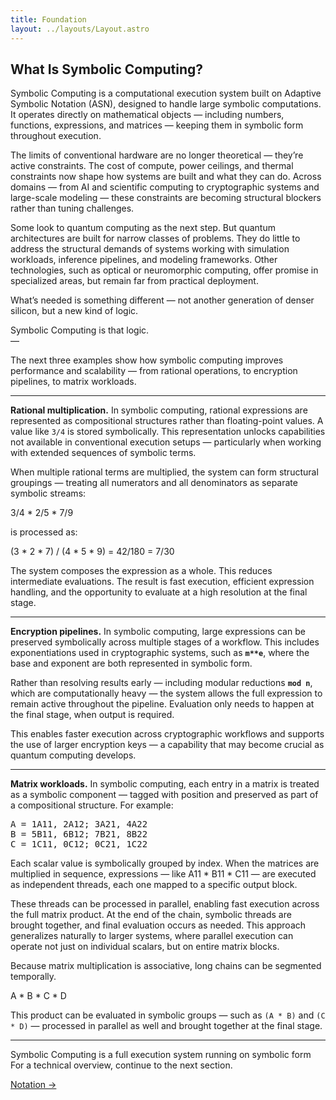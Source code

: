 ```yaml
---
title: Foundation
layout: ../layouts/Layout.astro
---
```


## What Is Symbolic Computing?

Symbolic Computing is a computational execution system built on Adaptive Symbolic Notation (ASN), designed to handle large symbolic computations. It operates directly on mathematical objects — including numbers, functions, expressions, and matrices — keeping them in symbolic form throughout execution.

The limits of conventional hardware are no longer theoretical — they’re active constraints. The cost of compute, power ceilings, and thermal constraints now shape how systems are built and what they can do. Across domains — from AI and scientific computing to cryptographic systems and large-scale modeling — these constraints are becoming structural blockers rather than tuning challenges.

Some look to quantum computing as the next step. But quantum architectures are built for narrow classes of problems. They do little to address the structural demands of systems working with simulation workloads, inference pipelines, and modeling frameworks. Other technologies, such as optical or neuromorphic computing, offer promise in specialized areas, but remain far from practical deployment.

What’s needed is something different — not another generation of denser silicon, but a new kind of logic.

Symbolic Computing is that logic.  
—

The next three examples show how symbolic computing improves performance and scalability — from rational operations, to encryption pipelines, to matrix workloads.

---

**Rational multiplication.** In symbolic computing, rational expressions are represented as compositional structures rather than floating-point values. A value like `3/4` is stored symbolically. This representation unlocks capabilities not available in conventional execution setups — particularly when working with extended sequences of symbolic terms.

When multiple rational terms are multiplied, the system can form structural groupings — treating all numerators and all denominators as separate symbolic streams:

3/4 * 2/5 * 7/9

is processed as:

(3 * 2 * 7) / (4 * 5 * 9) = 42/180 = 7/30

The system composes the expression as a whole. This reduces intermediate evaluations. The result is fast execution, efficient expression handling, and the opportunity to evaluate at a high resolution at the final stage.

---

**Encryption pipelines.** In symbolic computing, large expressions can be preserved symbolically across multiple stages of a workflow. This includes exponentiations used in cryptographic systems, such as **`m**e`**, where the base and exponent are both represented in symbolic form.

Rather than resolving results early — including modular reductions **`mod n`**, which are computationally heavy — the system allows the full expression to remain active throughout the pipeline. Evaluation only needs to happen at the final stage, when output is required.

This enables faster execution across cryptographic workflows and supports the use of larger encryption keys — a capability that may become crucial as quantum computing develops.

---

**Matrix workloads.** In symbolic computing, each entry in a matrix is treated as a symbolic component — tagged with position and preserved as part of a compositional structure. For example:

<pre>
A = 1A11, 2A12; 3A21, 4A22
B = 5B11, 6B12; 7B21, 8B22
C = 1C11, 0C12; 0C21, 1C22
</pre>

Each scalar value is symbolically grouped by index. When the matrices are multiplied in sequence, expressions — like A11 * B11 * C11 — are executed as independent threads, each one mapped to a specific output block.

These threads can be processed in parallel, enabling fast execution across the full matrix product. At the end of the chain, symbolic threads are brought together, and final evaluation occurs as needed. This approach generalizes naturally to larger systems, where parallel execution can operate not just on individual scalars, but on entire matrix blocks.

Because matrix multiplication is associative, long chains can be segmented temporally.

A * B * C * D

This product can be evaluated in symbolic groups — such as `(A * B)` and `(C * D)` — processed in parallel as well and brought together at the final stage.

---

Symbolic Computing is a full execution system running on symbolic form  
For a technical overview, continue to the next section.

<div class="hidden sm:flex justify-end mt-12 text-sm font-medium">
  <a href="/notation" class="link-nav-soft">Notation →</a>
</div>
